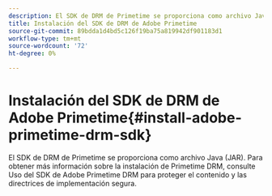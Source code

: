 ```yaml
---
description: El SDK de DRM de Primetime se proporciona como archivo Java (JAR). Para obtener más información sobre la instalación de Primetime DRM, consulte Uso del SDK de Adobe Primetime DRM para proteger el contenido y las directrices de implementación segura.
title: Instalación del SDK de DRM de Adobe Primetime
source-git-commit: 89bdda1d4bd5c126f19ba75a819942df901183d1
workflow-type: tm+mt
source-wordcount: '72'
ht-degree: 0%

---
```



# Instalación del SDK de DRM de Adobe Primetime{#install-adobe-primetime-drm-sdk}

El SDK de DRM de Primetime se proporciona como archivo Java (JAR). Para obtener más información sobre la instalación de Primetime DRM, consulte Uso del SDK de Adobe Primetime DRM para proteger el contenido y las directrices de implementación segura.

